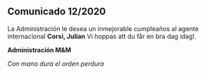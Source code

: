 ## Comunicado 12/2020

La Administración le desea un inmejorable cumpleaños al agente internacional **Corsi, Julian**
Vi hoppas att du får en bra dag idag!.

**Administración M&M**

*Con mano dura el orden perdura*
